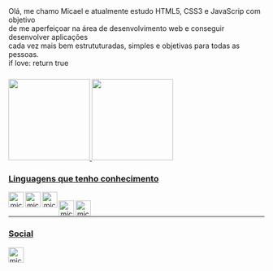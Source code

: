 <div align="left">
   Olá, me chamo Micael e atualmente estudo HTML5, CSS3 e JavaScrip com objetivo<br>
   de me aperfeiçoar na área de desenvolvimento web e conseguir desenvolver aplicações<br> 
   cada vez mais bem estrututuradas, simples e objetivas para todas as pessoas.<br>
   if love: return true
</div>

###

<div align="left">
  <a href="https://github.com/micaelsev">
  <img height="160em" src="https://github-readme-stats.vercel.app/api?username=micaelsev&show_icons=true&theme=dracula&include_all_commits=true&count_private=true"/>
  <img height="160em" src="https://github-readme-stats.vercel.app/api/top-langs/?username=micaelsev&layout=compact&langs_count=7&theme=dracula"/>
</div>

### Linguagens que tenho conhecimento
<div style="display: block" align="center">
  
  <img align="left" alt="micaelsev-HTML" height="30" width="auto" src="https://img.shields.io/badge/HTML5-E34F26?style=for-the-badge&logo=html5&logoColor=white">
  
  <img align="left" alt="micaelsev-CSS" height="30" width="auto" src="https://img.shields.io/badge/CSS3-1572B6?style=for-the-badge&logo=css3&logoColor=white">
  
  <img align="left" alt="micaelsev-Js" height="30" width="auto" src="https://img.shields.io/badge/JavaScript-F7DF1E?style=for-the-badge&logo=javascript&logoColor=black">
   
</div><br/>
   
<div style="display: block" align="center"> 
   
   <img align="left" alt="micaelsev-fig" height="30" width="auto" src="https://img.shields.io/badge/Figma-F24E1E?style=for-the-badge&logo=figma&logoColor=white">
   
   <img align="left" alt="micaelsev-fig" height="30" width="auto" src="https://img.shields.io/badge/Visual_Studio_Code-0078D4?style=for-the-badge&logo=visual%20studio%20code&logoColor=white">
      
</div><br/>

---

### Social
   <img align="left" alt="micaelsev-Js" height="30" width="auto" href="https://www.linkedin.com/in/micael-severino-53a65621b/" src="https://img.shields.io/badge/LinkedIn-0077B5?style=for-the-badge&logo=linkedin&logoColor=white">
